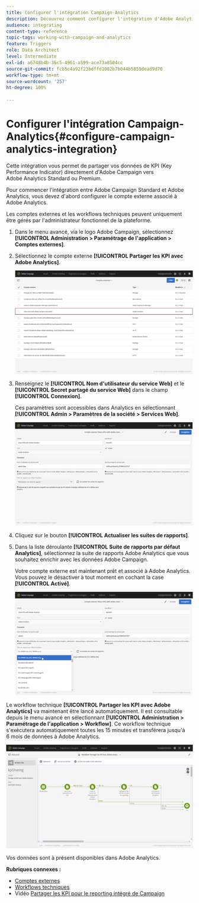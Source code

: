 ```yaml
---
title: Configurer l'intégration Campaign-Analytics
description: Découvrez comment configurer l'intégration d'Adobe Analytics pour commencer à mesurer les performances de vos diffusions email.
audience: integrating
content-type: reference
topic-tags: working-with-campaign-and-analytics
feature: Triggers
role: Data Architect
level: Intermediate
exl-id: a6748b4b-36c5-4961-a599-ace73a8504cc
source-git-commit: fcb5c4a92f23bdffd1082b7b044b5859dead9d70
workflow-type: tm+mt
source-wordcount: '257'
ht-degree: 100%

---
```


# Configurer l&#39;intégration Campaign-Analytics{#configure-campaign-analytics-integration}

Cette intégration vous permet de partager vos données de KPI (Key Performance Indicator) directement d&#39;Adobe Campaign vers Adobe Analytics Standard ou Premium.

Pour commencer l&#39;intégration entre Adobe Campaign Standard et Adobe Analytics, vous devez d&#39;abord configurer le compte externe associé à Adobe Analytics.

Les comptes externes et les workflows techniques peuvent uniquement être gérés par l&#39;administrateur fonctionnel de la plateforme.

1. Dans le menu avancé, via le logo Adobe Campaign, sélectionnez **[!UICONTROL Administration > Paramétrage de l&#39;application > Comptes externes]**.
1. Sélectionnez le compte externe **[!UICONTROL Partager les KPI avec Adobe Analytics]**.

   ![](assets/analytics_2.png)

1. Renseignez le **[!UICONTROL Nom d&#39;utilisateur du service Web]** et le **[!UICONTROL Secret partagé du service Web]** dans le champ **[!UICONTROL Connexion]**.

   Ces paramètres sont accessibles dans Analytics en sélectionnant **[!UICONTROL Admin > Paramètres de la société > Services Web]**.

   ![](assets/analytics_1.png)

1. Cliquez sur le bouton **[!UICONTROL Actualiser les suites de rapports]**.
1. Dans la liste déroulante **[!UICONTROL Suite de rapports par défaut Analytics]**, sélectionnez la suite de rapports Adobe Analytics que vous souhaitez enrichir avec les données Adobe Campaign.

   Votre compte externe est maintenant prêt et associé à Adobe Analytics. Vous pouvez le désactiver à tout moment en cochant la case **[!UICONTROL Activé]**.

   ![](assets/analytics.png)

Le workflow technique **[!UICONTROL Partager les KPI avec Adobe Analytics]** va maintenant être lancé automatiquement. Il est consultable depuis le menu avancé en sélectionnant **[!UICONTROL Administration > Paramétrage de l&#39;application > Workflow]**. Ce workflow technique s&#39;exécutera automatiquement toutes les 15 minutes et transférera jusqu&#39;à 6 mois de données à Adobe Analytics.

![](assets/analytics_3.png)

Vos données sont à présent disponibles dans Adobe Analytics.

**Rubriques connexes :**

* [Comptes externes](../../administration/using/external-accounts.md)
* [Workflows techniques](../../administration/using/technical-workflows.md)
* Vidéo [Partager les KPI pour le reporting intégré de Campaign](https://helpx.adobe.com/fr/marketing-cloud/how-to/email-marketing.html)

